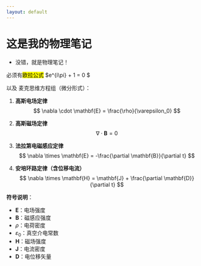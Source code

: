 ```yaml
---
layout: default
---
```


# 这是我的物理笔记

- 没错，就是物理笔记！

必须有<mark>欧拉公式</mark> $e^{i\pi} + 1 = 0 $

以及 麦克思维方程组（微分形式）：

1. **高斯电场定律**  
   $$
   \nabla \cdot \mathbf{E} = \frac{\rho}{\varepsilon_0}
   $$

2. **高斯磁场定律**  
   $$
   \nabla \cdot \mathbf{B} = 0
   $$

3. **法拉第电磁感应定律**  
   $$
   \nabla \times \mathbf{E} = -\frac{\partial \mathbf{B}}{\partial t}
   $$

4. **安培环路定律（含位移电流）**  
   $$
   \nabla \times \mathbf{H} = \mathbf{J} + \frac{\partial \mathbf{D}}{\partial t}
   $$

**符号说明**：  
- $\mathbf{E}$：电场强度  
- $\mathbf{B}$：磁感应强度  
- $\rho$：电荷密度  
- $\varepsilon_0$：真空介电常数  
- $\mathbf{H}$：磁场强度  
- $\mathbf{J}$：电流密度  
- $\mathbf{D}$：电位移矢量  
